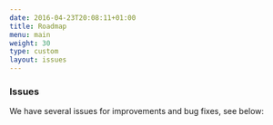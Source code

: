 ```yaml
---
date: 2016-04-23T20:08:11+01:00
title: Roadmap
menu: main
weight: 30
type: custom
layout: issues
---
```


### Issues

We have several issues for improvements and bug fixes, see below:
